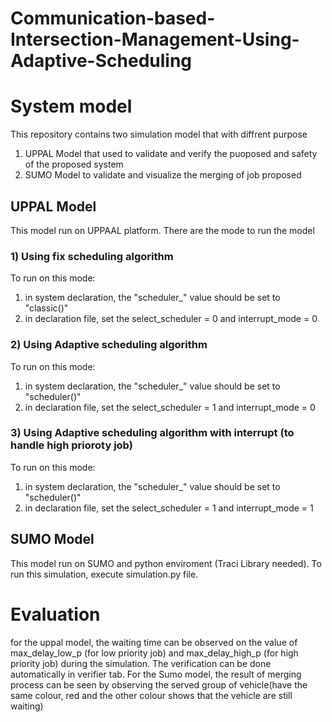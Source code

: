 # Communication-based-Intersection-Management-Using-Adaptive-Scheduling

# System model

This repository contains two simulation model that with diffrent purpose
1. UPPAL Model that used to validate and verify the puoposed and safety of the proposed system
2. SUMO Model to validate and visualize the merging of job proposed 

## UPPAL Model
This model run on UPPAAL platform. There are the mode to run the model
### 1) Using fix scheduling algorithm
To run on this mode:
1. in system declaration, the "scheduler_" value should be set to "classic()"
2. in declaration file, set the  select_scheduler = 0 and interrupt_mode = 0

### 2) Using Adaptive scheduling algorithm
To run on this mode:
1. in system declaration, the "scheduler_" value should be set to "scheduler()"
2. in declaration file, set the  select_scheduler = 1 and interrupt_mode = 0

### 3) Using Adaptive scheduling algorithm with interrupt (to handle high prioroty job)
To run on this mode:
1. in system declaration, the "scheduler_" value should be set to "scheduler()"
2. in declaration file, set the  select_scheduler = 1 and interrupt_mode = 1

## SUMO Model
This model run on SUMO and python enviroment (Traci Library needed). To run this simulation, execute simulation.py file.


# Evaluation
 for the uppal model, the waiting time can be observed on the value of max_delay_low_p (for low priority job) and max_delay_high_p (for high priority job) during the simulation. The  verification can be done automatically in verifier tab. For the Sumo model, the result of merging process can be seen by observing the served group of vehicle(have the same colour, red and the other colour shows that the vehicle are still waiting)
